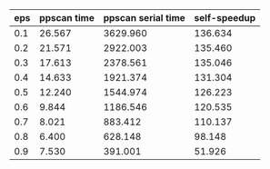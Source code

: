 eps | ppscan time | ppscan serial time | self-speedup 
--- | --- | --- | ---
0.1 | 26.567 | 3629.960 | 136.634
0.2 | 21.571 | 2922.003 | 135.460
0.3 | 17.613 | 2378.561 | 135.046
0.4 | 14.633 | 1921.374 | 131.304
0.5 | 12.240 | 1544.974 | 126.223
0.6 | 9.844 | 1186.546 | 120.535
0.7 | 8.021 | 883.412 | 110.137
0.8 | 6.400 | 628.148 | 98.148
0.9 | 7.530 | 391.001 | 51.926
